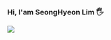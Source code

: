 ### Hi, I'am SeongHyeon Lim 🖐
<img src="https://img.shields.io/badge/Swift-F05138?style=for-the-badge&logo=swift&logoColor=white">
